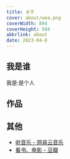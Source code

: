 ```yaml
---
title: 关于
cover: about/wea.png
coverWidth: 894
coverHeight: 504
abbrlink: about
date: 2023-04-8
---
```



## 我是谁

我是:是个人

## 作品


## 其他

- [听音乐 - 网易云音乐]()
- [看书、电影 - 豆瓣]()